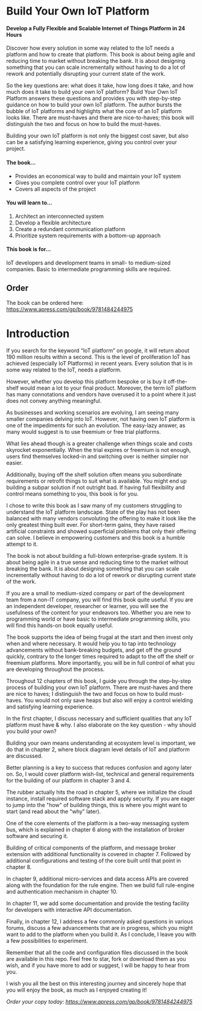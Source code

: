 # Build Your Own IoT Platform

#### Develop a Fully Flexible and Scalable Internet of Things Platform in 24 Hours
Discover how every solution in some way related to the IoT needs a platform and how to create that platform. This book is about being agile and reducing time to market without breaking the bank. It is about designing something that you can scale incrementally without having to do a lot of rework and potentially disrupting your current state of the work. 

So the key questions are: what does it take, how long does it take, and how much does it take to build your own IoT platform? Build Your Own IoT Platform answers these questions and provides you with step-by-step guidance on how to build your own IoT platform. The author bursts the bubble of IoT platforms and highlights what the core of an IoT platform looks like. There are must-haves and there are nice-to-haves; this book will distinguish the two and focus on how to build the must-haves.

Building your own IoT platform is not only the biggest cost saver, but also can be a satisfying learning experience, giving you control over your project.

#### The book...
* Provides an economical way to build and maintain your IoT system
* Gives you complete control over your IoT platform
* Covers all aspects of the project

#### You will learn to...
1. Architect an interconnected system
2. Develop a flexible architecture
3. Create a redundant communication platform
4. Prioritize system requirements with a bottom-up approach

#### This book is for...
IoT developers and development teams in small- to medium-sized companies. Basic to intermediate programming skills are required. 

## Order
The book can be ordered here: https://www.apress.com/gp/book/9781484244975


# Introduction
If you search for the keyword “IoT platform” on google, it will return about 190 million results within a second. This is the level of proliferation IoT has achieved (especially IoT Platforms) in recent years. Every solution that is in some way related to the IoT, needs a platform.

However, whether you develop this platform bespoke or is buy it off-the-shelf would mean a lot to your final product. Moreover, the term IoT platform has many connotations and vendors have overused it to a point where it just does not convey anything meaningful.

As businesses and working scenarios are evolving, I am seeing many smaller companies delving into IoT. However, not having own IoT platform is one of the impediments for such an evolution. The easy-lazy answer, as many would suggest is to use freemium or free trial platforms.

What lies ahead though is a greater challenge when things scale and costs skyrocket exponentially. When the trial expires or freemium is not enough, users find themselves locked-in and switching over is neither simpler nor easier.

Additionally, buying off the shelf solution often means you subordinate requirements or retrofit things to suit what is available. You might end up building a subpar solution if not outright bad. If having full flexibility and control means something to you, this book is for you.

I chose to write this book as I saw many of my customers struggling to understand the IoT platform landscape. State of the play has not been balanced with many vendors convoluting the offering to make it look like the only greatest thing built ever. For short-term gains, they have raised artificial constraints and showed superficial problems that only their offering can solve. I believe in empowering customers and this book is a humble attempt to it.

The book is not about building a full-blown enterprise-grade system. It is about being agile in a true sense and reducing time to the market without breaking the bank. It is about designing something that you can scale incrementally without having to do a lot of rework or disrupting current state of the work.

If you are a small to medium-sized company or part of the development team from a non-IT company, you will find this book quite useful. If you are an independent developer, researcher or learner, you will see the usefulness of the content for your endeavors too. Whether you are new to programming world or have basic to intermediate programming skills, you will find this hands-on book equally useful.

The book supports the idea of being frugal at the start and then invest only when and where necessary. It would help you to tap into technology advancements without bank-breaking budgets, and get off the ground quickly, contrary to the longer times required to adapt to the off the shelf or freemium platforms. More importantly, you will be in full control of what you are developing throughout the process.

Throughout 12 chapters of this book, I guide you through the step-by-step process of building your own IoT platform. There are must-haves and there are nice to haves; I distinguish the two and focus on how to build must-haves. You would not only save heaps but also will enjoy a control wielding and satisfying learning experience.

In the first chapter, I discuss necessary and sufficient qualities that any IoT platform must have & why. I also elaborate on the key question - why should you build your own?

Building your own means understanding at ecosystem level is important, we do that in chapter 2, where block diagram level details of IoT and platform are discussed.

Better planning is a key to success that reduces confusion and agony later on. So, I would cover platform wish-list, technical and general requirements for the building of our platform in chapter 3 and 4.

The rubber actually hits the road in chapter 5, where we initialize the cloud instance, install required software stack and apply security. If you are eager to jump into the "how" of building things, this is where you might want to start (and read about the "why" later).

One of the core elements of the platform is a two-way messaging system bus, which is explained in chapter 6 along with the installation of broker software and securing it.

Building of critical components of the platform, and message broker extension with additional functionality is covered in chapter 7. Followed by additional configurations and testing of the core built until that point in chapter 8.

In chapter 9, additional micro-services and data access APIs are covered along with the foundation for the rule engine. Then we build full rule-engine and authentication mechanism in chapter 10.

In chapter 11, we add some documentation and provide the testing facility for developers with interactive API documentation.

Finally, in chapter 12, I address a few commonly asked questions in various forums, discuss a few advancements that are in progress, which you might want to add to the platform when you build it. As I conclude, I leave you with a few possibilities to experiment.

Remember that all the code and configuration files discussed in the book are available in this repo. Feel free to star, fork or download them as you wish, and if you have more to add or suggest, I will be happy to hear from you.

I wish you all the best on this interesting journey and sincerely hope that you will enjoy the book, as much as I enjoyed creating it!

*Order your copy today: https://www.apress.com/gp/book/9781484244975*
